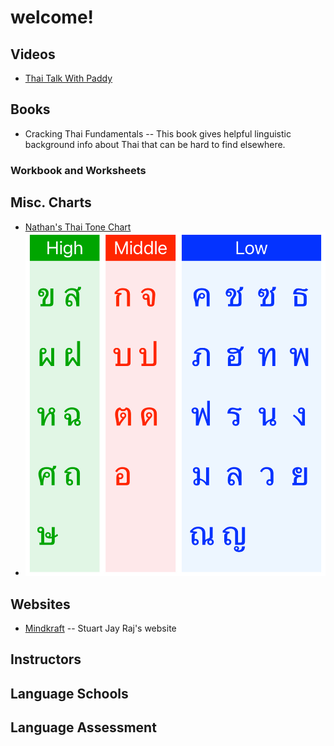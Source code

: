 # welcome!

## Videos
- [Thai Talk With Paddy](https://www.youtube.com/@ThaiTalkwithPaddy)

## Books
- Cracking Thai Fundamentals -- This book gives helpful linguistic background info about Thai that can be hard to find elsewhere.

### Workbook and Worksheets

## Misc. Charts
- [Nathan's Thai Tone Chart](Files/Thai%20Tone%20Chart.pdf)
- ![Thai Consonant Classes](Files/Thai%20Consonant%20Classes.jpeg)

## Websites
- [Mindkraft](https://mindkraft.me) -- Stuart Jay Raj's website

## Instructors

## Language Schools

## Language Assessment
